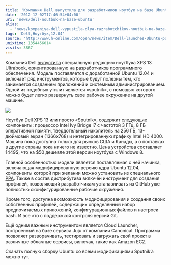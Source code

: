 ```yaml
---
title: 'Компания Dell выпустила для разработчиков ноутбук на базе Ubuntu'
date: '2012-12-02T17:46:54+04:00'
uri: 'news/dell-noutbuk-na-baze-ubuntu'
alias: 
  - 'news/kompaniya-dell-vypustila-dlya-razrabotchikov-noutbuk-na-baze-ubuntu.html'
tags: 'Dell,Ноутбук,12.04'
source: 'http://www.h-online.com/open/news/item/Dell-launches-Ubuntu-powered-Sputnik-for-developers-Update-1759350.html'
unixtime: 1354456014
visits: 3867
---
```

Компания Dell [выпустила](http://www.dell.com/us/soho/p/xps-13-linux/pd) специальную редакцию ноутбука XPS 13 Ultrabook, ориентированную на разработчиков программного обеспечения. Модель поставляется с доработанной Ubuntu 12.04 и включает ряд инструментов, которые будут полезны тем, кто занимается созданием приложений и системным администрированием. Одной из подобных утилит является «sputnik», с помощью которого можно будет легко развернуть свое рабочее окружение на другой машине.

[![](img/2012/12/02/17-00/sputnik-8238122192-o.jpg)](img/2012/12/02/17-00/sputnik-8238122192-o.jpg)

Ноутбук Dell XPS 13 или просто «Sputnik», содержит следующие компоненты: процессор Intel Ivy Bridge i7 с частотой 3 ГГц, 8 ГБ оперативной памяти, твердотельный накопитель на 256 ГБ, 13-дюймовый экран (1366x768) и интегрированную графику Intel HD 4000. Машина пока доступна только для рынков США и Канады, а о поставках в другие страны пока ничего не известно. Цена устройства составляет 1449$, что на $50 дешевле этой версии ноутбука с Windows 8.

Главной особенностью модели является поставляемая с ней начинка, включающая модифицированную версию ядра Ubuntu 12.04, компоненты которой при желании можно установить из специального [PPA](https://launchpad.net/~canonical-hwe-team/+archive/sputnik-kernel). Также в состав дистрибутива включён инструмент для создания профилей, позволяющий разработчикам устанавливать из GitHub уже полностью сконфигурированные рабочие окружения.

Кроме того, доступна возможность модифицирования и создания своих собственных профилей, содержащих определённый набор предпочитаемых приложений, конфигурационных файлов и настроек bash. И все это с поддержкой контроля версий Git.

Ещё одним важным инструментом является Cloud Launcher, построенный на базе сервиса Juju от компании Canonical. Программа позволяет разворачивать, тестировать и загружать свой проект в различные облачные сервисы, включая, такие как Amazon EC2.

Скачать полную сборку Ubuntu со всеми модификациями Sputnik’a можно тут.
